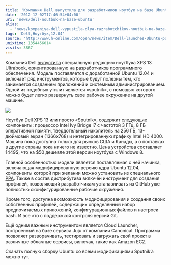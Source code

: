 ```yaml
---
title: 'Компания Dell выпустила для разработчиков ноутбук на базе Ubuntu'
date: '2012-12-02T17:46:54+04:00'
uri: 'news/dell-noutbuk-na-baze-ubuntu'
alias: 
  - 'news/kompaniya-dell-vypustila-dlya-razrabotchikov-noutbuk-na-baze-ubuntu.html'
tags: 'Dell,Ноутбук,12.04'
source: 'http://www.h-online.com/open/news/item/Dell-launches-Ubuntu-powered-Sputnik-for-developers-Update-1759350.html'
unixtime: 1354456014
visits: 3867
---
```

Компания Dell [выпустила](http://www.dell.com/us/soho/p/xps-13-linux/pd) специальную редакцию ноутбука XPS 13 Ultrabook, ориентированную на разработчиков программного обеспечения. Модель поставляется с доработанной Ubuntu 12.04 и включает ряд инструментов, которые будут полезны тем, кто занимается созданием приложений и системным администрированием. Одной из подобных утилит является «sputnik», с помощью которого можно будет легко развернуть свое рабочее окружение на другой машине.

[![](img/2012/12/02/17-00/sputnik-8238122192-o.jpg)](img/2012/12/02/17-00/sputnik-8238122192-o.jpg)

Ноутбук Dell XPS 13 или просто «Sputnik», содержит следующие компоненты: процессор Intel Ivy Bridge i7 с частотой 3 ГГц, 8 ГБ оперативной памяти, твердотельный накопитель на 256 ГБ, 13-дюймовый экран (1366x768) и интегрированную графику Intel HD 4000. Машина пока доступна только для рынков США и Канады, а о поставках в другие страны пока ничего не известно. Цена устройства составляет 1449$, что на $50 дешевле этой версии ноутбука с Windows 8.

Главной особенностью модели является поставляемая с ней начинка, включающая модифицированную версию ядра Ubuntu 12.04, компоненты которой при желании можно установить из специального [PPA](https://launchpad.net/~canonical-hwe-team/+archive/sputnik-kernel). Также в состав дистрибутива включён инструмент для создания профилей, позволяющий разработчикам устанавливать из GitHub уже полностью сконфигурированные рабочие окружения.

Кроме того, доступна возможность модифицирования и создания своих собственных профилей, содержащих определённый набор предпочитаемых приложений, конфигурационных файлов и настроек bash. И все это с поддержкой контроля версий Git.

Ещё одним важным инструментом является Cloud Launcher, построенный на базе сервиса Juju от компании Canonical. Программа позволяет разворачивать, тестировать и загружать свой проект в различные облачные сервисы, включая, такие как Amazon EC2.

Скачать полную сборку Ubuntu со всеми модификациями Sputnik’a можно тут.
